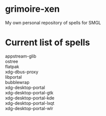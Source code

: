 # grimoire-xen
My own personal repository of spells for SMGL

# Current list of spells
appstream-glib<br>
ostree<br>
flatpak<br>
xdg-dbus-proxy<br>
libportal<br>
bubblewrap<br>
xdg-desktop-portal<br>
xdg-desktop-portal-gtk<br>
xdg-desktop-portal-kde<br>
xdg-desktop-portal-lxqt<br>
xdg-desktop-portal-wlr<br>